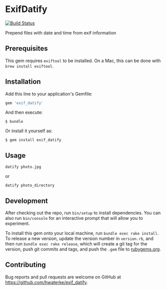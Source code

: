 # ExifDatify

[![Build Status](https://img.shields.io/travis/hwaterke/exif_datify/master.svg?style=flat-square)](https://travis-ci.org/hwaterke/exif_datify)

Prepend files with date and time from exif information

## Prerequisites

This gem requires `exiftool` to be installed.
On a Mac, this can be done with `brew install exiftool`.

## Installation

Add this line to your application's Gemfile:

```ruby
gem 'exif_datify'
```

And then execute:

    $ bundle

Or install it yourself as:

    $ gem install exif_datify

## Usage

```
datify photo.jpg
```

or

```
datify photo_directory
```

## Development

After checking out the repo, run `bin/setup` to install dependencies.
You can also run `bin/console` for an interactive prompt that will allow you to experiment.

To install this gem onto your local machine, run `bundle exec rake install`. To release a new version, update the version number in `version.rb`, and then run `bundle exec rake release`, which will create a git tag for the version, push git commits and tags, and push the `.gem` file to [rubygems.org](https://rubygems.org).

## Contributing

Bug reports and pull requests are welcome on GitHub at https://github.com/hwaterke/exif_datify.
